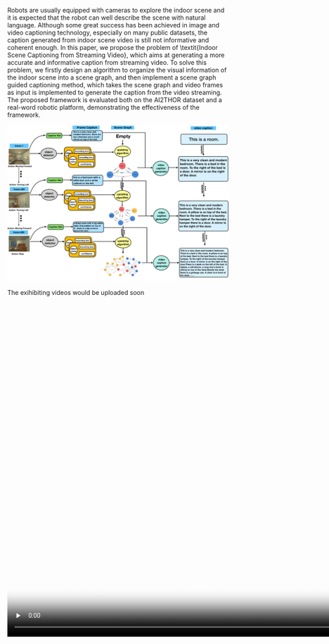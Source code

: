 

Robots are usually equipped with cameras to explore the indoor scene and it is expected that the robot can well describe the scene with natural language. Although some great success has been achieved in image and video captioning technology, especially on many public datasets, the caption generated from indoor scene video is still not informative and coherent enough. In this paper, we propose the problem of \textit{Indoor Scene Captioning from Streaming Video}, which aims at generating a more accurate and informative caption from streaming video. To solve this problem, we firstly design an algorithm to organize the visual information of the indoor scene into a scene graph, and then implement a scene graph guided captioning method, which takes the scene graph and video frames as input is implemented to generate the caption from the video streaming. The proposed framework is evaluated both on the AI2THOR dataset and a real-word robotic platform, demonstrating the effectiveness of the framework.

<img src="framework.png" />

The exihibiting videos would be uploaded soon

<video id="video" controls="controls" preload="none" width="1440" height="760" poster='FP5_p4.png'>
      <source id="mp4" src="FP5_p4.mp4" type="video/mp4">
      <p>Your user agent does not support the HTML5 Video element.</p>
</video>


